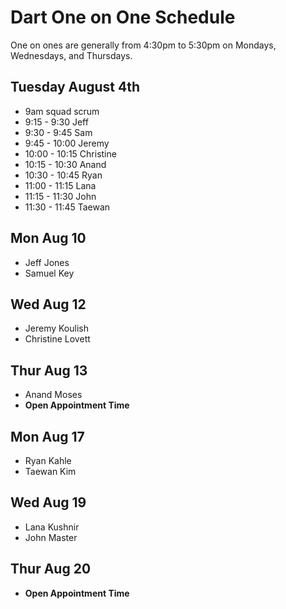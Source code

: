 # Dart One on One Schedule

One on ones are generally from 4:30pm to 5:30pm on Mondays, Wednesdays, and Thursdays.

## Tuesday August 4th

- 9am squad scrum
- 9:15 - 9:30 Jeff
- 9:30 - 9:45 Sam
- 9:45 - 10:00 Jeremy
- 10:00 - 10:15 Christine
- 10:15 - 10:30 Anand
- 10:30 - 10:45 Ryan
- 11:00 - 11:15 Lana
- 11:15 - 11:30 John
- 11:30 - 11:45 Taewan


## Mon Aug 10

- Jeff Jones
- Samuel Key

## Wed Aug 12

- Jeremy Koulish
- Christine Lovett

## Thur Aug 13

- Anand Moses
- **Open Appointment Time**

## Mon Aug 17

- Ryan Kahle
- Taewan Kim

## Wed Aug 19

- Lana Kushnir
- John Master

## Thur Aug 20

- **Open Appointment Time**

